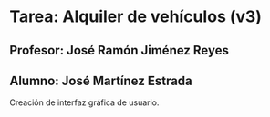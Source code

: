 # Tarea: Alquiler de vehículos (v3)
## Profesor: José Ramón Jiménez Reyes
## Alumno: José Martínez Estrada

Creación de interfaz gráfica de usuario.
